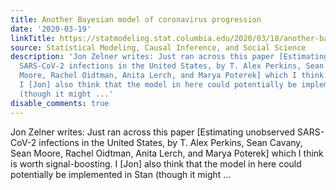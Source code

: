 ```yaml
---
title: Another Bayesian model of coronavirus progression
date: '2020-03-19'
linkTitle: https://statmodeling.stat.columbia.edu/2020/03/18/another-bayesian-model-of-coronavirus-progression/
source: Statistical Modeling, Causal Inference, and Social Science
description: 'Jon Zelner writes: Just ran across this paper [Estimating unobserved
  SARS-CoV-2 infections in the United States, by T. Alex Perkins, Sean Cavany, Sean
  Moore, Rachel Oidtman, Anita Lerch, and Marya Poterek] which I think is worth signal-boosting.
  I [Jon] also think that the model in here could potentially be implemented in Stan
  (though it might ...'
disable_comments: true
---
```

Jon Zelner writes: Just ran across this paper [Estimating unobserved SARS-CoV-2 infections in the United States, by T. Alex Perkins, Sean Cavany, Sean Moore, Rachel Oidtman, Anita Lerch, and Marya Poterek] which I think is worth signal-boosting. I [Jon] also think that the model in here could potentially be implemented in Stan (though it might ...